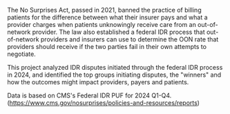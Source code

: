 The No Surprises Act, passed in 2021, banned the practice of billing patients for the difference between what their insurer pays and what a provider charges when patients unknowingly receive care from an out-of-network provider. The law also established a federal IDR process that out-of-network providers and insurers can use to determine the OON rate that providers should receive if the two parties fail in their own attempts to negotiate. 

This project analyzed IDR disputes initiated through the federal IDR process in 2024, and identified the top groups initiating disputes, the "winners" and how the outcomes might impact providers, payers and patients. 

Data is based on CMS's Federal IDR PUF for 2024 Q1-Q4. (https://www.cms.gov/nosurprises/policies-and-resources/reports)
